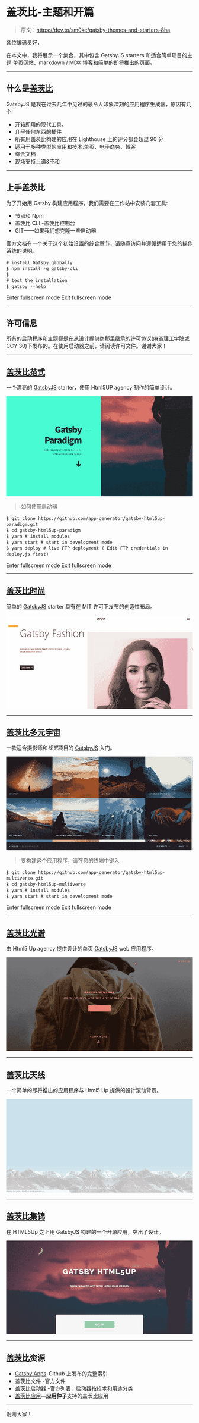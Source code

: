 # 盖茨比-主题和开篇

> 原文：<https://dev.to/sm0ke/gatsby-themes-and-starters-8ha>

各位编码员好，

在本文中，我将展示一个集合，其中包含 GatsbyJS starters 和适合简单项目的主题:单页网站、markdown / MDX 博客和简单的即将推出的页面。

* * *

## 什么是[盖茨比](https://www.gatsbyjs.org)

GatsbyJS 是我在过去几年中见过的最令人印象深刻的应用程序生成器，原因有几个:

*   开箱即用的现代工具。
*   几乎任何东西的插件
*   所有用盖茨比构建的应用在 Lighthouse 上的评分都会超过 90 分
*   适用于多种类型的应用和技术:单页、电子商务、博客
*   综合文档
*   现场支持[上](https://spectrum.chat/gatsby-js)谱&不和

* * *

## 上手**盖茨比**

为了开始用 Gatsby 构建应用程序，我们需要在工作站中安装几套工具:

*   节点和 Npm
*   盖茨比 CLI -盖茨比控制台
*   GIT——如果我们想克隆一些启动器

官方文档有一个关于这个初始设置的综合章节，请随意访问并遵循适用于您的操作系统的说明。

```
# install Gatsby globally 
$ npm install -g gatsby-cli
$
# test the installation
$ gatsby --help 
```

Enter fullscreen mode Exit fullscreen mode

* * *

## 许可信息

所有的启动程序和主题都是在从设计提供商那里继承的许可协议(麻省理工学院或 CCY 30)下发布的。在使用启动器之前，请阅读许可文件。谢谢大家！

* * *

## [盖茨比范式](https://appseed.us/apps/gatsbyjs/gatsby-html5up-paradigm)

一个漂亮的 [GatsbyJS](https://appseed.us/apps/gatsbyjs) starter，使用 Html5UP agency 制作的简单设计。

[![GatsbyJS Paradigm - Open-Source Gatsby starter.](img/c69e49182ca7a3eba3e14071b567307b.png)](https://res.cloudinary.com/practicaldev/image/fetch/s--lX5nQ2w3--/c_limit%2Cf_auto%2Cfl_progressive%2Cq_66%2Cw_880/https://raw.githubusercontent.com/app-generator/static/master/products/gatsby-html5up-paradigm-intro.gif)

> 如何使用启动器

```
$ git clone https://github.com/app-generator/gatsby-html5up-paradigm.git
$ cd gatsby-html5up-paradigm
$ yarn # install modules
$ yarn start # start in development mode
$ yarn deploy # live FTP deployment ( Edit FTP credentials in deploy.js first) 
```

Enter fullscreen mode Exit fullscreen mode

* * *

## [盖茨比时尚](https://appseed.us/apps/gatsbyjs/gatsby-fashion-portfolio)

简单的 [GatsbyJS](https://appseed.us/apps/gatsbyjs) starter 具有在 MIT 许可下发布的创造性布局。

[![GatsbyJS Fashion - Open-Source Gatsby starter.](img/753e7ba4ac92dbd09146d1db4e893d38.png)](https://res.cloudinary.com/practicaldev/image/fetch/s--f8DqQj3M--/c_limit%2Cf_auto%2Cfl_progressive%2Cq_66%2Cw_880/https://github.com/app-generator/static/blob/master/products/gatsby-fashion-portfolio-intro.gif%3Fraw%3Dtrue)

* * *

## [盖茨比多元宇宙](https://appseed.us/apps/gatsbyjs/gatsby-html5up-multiverse)

一款适合摄影师和*视觉*项目的 [GatsbyJS](https://appseed.us/apps/gatsbyjs) 入门。

[![GatsbyJS Multiverse - Open-Source Gatsby starter.](img/b80a1202e183dcfdb67cc17052de3e7a.png)](https://res.cloudinary.com/practicaldev/image/fetch/s--wk56OvbA--/c_limit%2Cf_auto%2Cfl_progressive%2Cq_66%2Cw_880/https://github.com/app-generator/static/blob/master/products/gatsby-html5up-multiverse-intro.gif%3Fraw%3Dtrue)

> 要构建这个应用程序，请在您的终端中键入

```
$ git clone https://github.com/app-generator/gatsby-html5up-multiverse.git
$ cd gatsby-html5up-multiverse
$ yarn # install modules
$ yarn start # start in development mode 
```

Enter fullscreen mode Exit fullscreen mode

* * *

## [盖茨比光谱](https://appseed.us/apps/gatsbyjs/gatsby-html5up-spectral)

由 Html5 Up agency 提供设计的单页 [GatsbyJS](https://appseed.us/apps/gatsbyjs) web 应用程序。

[![GatsbyJS Spectral - Open-Source Gatsby starter.](img/8ce7a13c567a86c260819356266e58d7.png)](https://res.cloudinary.com/practicaldev/image/fetch/s--_Ylez_Od--/c_limit%2Cf_auto%2Cfl_progressive%2Cq_66%2Cw_880/https://github.com/app-generator/static/blob/master/products/gatsby-html5up-spectral-intro.gif%3Fraw%3Dtrue)

* * *

## [盖茨比天线](https://appseed.us/apps/gatsbyjs/gatsby-html5up-aerial)

一个简单的即将推出的应用程序与 Html5 Up 提供的设计滚动背景。

[![GatsbyJS Aerial - Open-Source Gatsby starter.](img/09cf87740ca24d7ea5ad1ab485fb6660.png)](https://res.cloudinary.com/practicaldev/image/fetch/s--ZeJNDyAJ--/c_limit%2Cf_auto%2Cfl_progressive%2Cq_66%2Cw_880/https://github.com/app-generator/static/blob/master/products/gatsby-html5up-aerial-intro.gif%3Fraw%3Dtrue)

* * *

## [盖茨比集锦](https://appseed.us/apps/gatsbyjs/gatsby-html5up-highlights)

在 HTML5Up 之上用 GatsbyJS 构建的一个开源应用，突出了设计。

[![GatsbyJS Paradigm - Open-Source Gatsby starter.](img/a7678d464d0b0d5d5dd614547564dfa0.png)](https://res.cloudinary.com/practicaldev/image/fetch/s--lDYRAFYH--/c_limit%2Cf_auto%2Cfl_progressive%2Cq_66%2Cw_880/https://raw.githubusercontent.com/app-generator/static/master/products/gatsby-html5up-highlights-intro.gif)

* * *

## [盖茨比](https://www.gatsbyjs.org)资源

*   [Gatsby Apps](https://github.com/app-generator/gatsbyjs)-Github 上发布的完整索引
*   盖茨比文件 -官方文件
*   盖茨比启动器 -官方列表，启动器按技术和用途分类
*   [盖茨比应用](https://appseed.us/apps/gatsbyjs)—**应用种子**支持的盖茨比应用

* * *

谢谢大家！